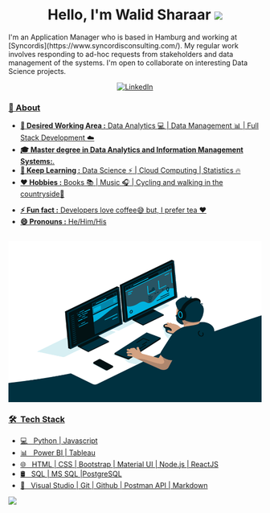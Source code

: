 

<!--
**walidsharaar/walidsharaar** is a ✨ _special_ ✨ repository because its `README.md` (this file) appears on your GitHub profile.

Here are some ideas to get you started:

- 🔭 I’m currently working on ...
- 🌱 I’m currently learning ...
- 👯 I’m looking to collaborate on ...
- 🤔 I’m looking for help with ...
- 💬 Ask me about ...
- 📫 How to reach me: ...
- 😄 Pronouns: ...
- ⚡ Fun fact: ...
-->

<h1 align="center"> Hello, I'm Walid Sharaar <img src="https://media.giphy.com/media/hvRJCLFzcasrR4ia7z/giphy.gif" width="5%"> </h1>
I'm an Application Manager who is based in Hamburg and working at [Syncordis](https://www.syncordisconsulting.com/). My regular work involves responding to ad-hoc requests from stakeholders and data management of the systems.  I'm open to collaborate on interesting Data Science projects.

<!--<h4 align="center"> a Software Engineer who is a Data Science enthusiast based in Hamburg, Germany. </h4> <br> -->
<p align = "center">
<a href="https://www.linkedin.com/in/sharaar/" target="_blank"><img src="https://img.shields.io/badge/LinkedIn-%230077B5.svg?&style=flat square&logo=linkedin&logoColor=white" alt="LinkedIn">
</p>

### 🤔 About
  

-  **💼 Desired Working Area :**  Data Analytics :computer: | Data Management 📊 | Full Stack Development :cloud:
-  **🎓 Master degree in  Data Analytics  and  Information Management Systems:**.
-  **🌱 Keep Learning :**  Data Science :zap: | Cloud Computing | Statistics :fire:	
-  **:heart: Hobbies :** Books :books: | Music :headphones: | Cycling and walking in the countryside🚴‍
<!---  **💬 Ask me about :** Anything!, I would love to find a solution for that :v:-->
-  **⚡ Fun fact :** Developers love coffee:sweat_smile: but, I prefer tea :heart: 
-  **😄 Pronouns :** He/Him/His 

</br>

<img alt="GIF" src="https://github.com/walidsharaar/walidsharaar/blob/main/code.gif?raw=true" width="600" height="320" align="center" />
  
### 🛠 &nbsp;Tech Stack
-  💻 &nbsp; Python | Javascript 
-  📊 &nbsp; Power BI | Tableau 
-  🌐 &nbsp; HTML | CSS | Bootstrap | Material UI | Node.js | ReactJS
-  🛢  &nbsp; SQL | MS SQL |PostgreSQL 
-  🔧 &nbsp; Visual Studio | Git | Github | Postman API | Markdown 



<p >
<a  href="https://github.com/walidsharaar">
  <img height="180em" src="https://github-readme-stats.vercel.app/api/top-langs/?username=walidsharaar&theme=buefy&layout=compact" />
</a>
</p>
 

